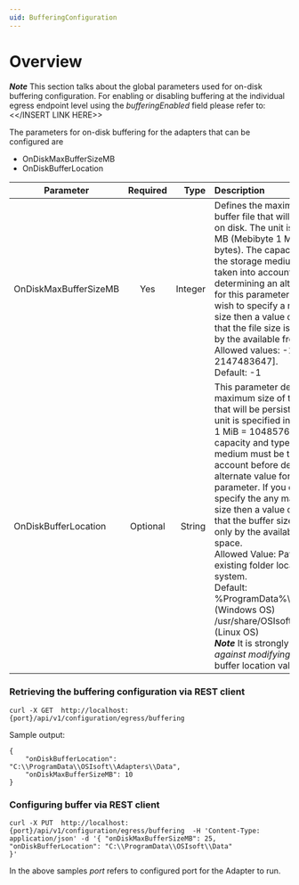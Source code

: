 ```yaml
---
uid: BufferingConfiguration
---
```


# Overview
***Note***
This section talks about the global parameters used for on-disk buffering configuration. For enabling or disabling buffering at the individual egress endpoint level using the *bufferingEnabled* field please refer to: <</INSERT LINK HERE>>

The parameters for on-disk buffering for the adapters that can be configured are
- OnDiskMaxBufferSizeMB
- OnDiskBufferLocation

| Parameter | Required | Type | Description |
| ----------|:--------:| ----:| :-----------|
| OnDiskMaxBufferSizeMB | Yes | Integer | Defines the maximum size of the buffer file that will be persisted on disk. The unit is specified in MB (Mebibyte 1 MiB = 1048576 bytes). The capacity and type of the storage medium must be taken into account before determining an alternate value for this parameter. If you do not wish to specify a maximum file size then a value of -1 indicates that the file size is restricted only by the available free disk space. <br> Allowed values: -1 or [1, 2147483647]. <br> Default: -1 | 
| OnDiskBufferLocation | Optional | String | This parameter defines the maximum size of the buffer file that will be persisted on disk. The unit is specified in MB (Mebibyte 1 MiB = 1048576 bytes). The capacity and type of the storage medium must be taken into account before determining an alternate value for this parameter. If you do not want to specify the any maximum file size then a value of -1 indicates that the buffer size is restricted only by the available free disk space. <br> Allowed Value: Path to an existing folder location in the file system. <br> Default: %ProgramData%\Adapters\Data (Windows OS) <br> /usr/share/OSIsoft/Adapters/Data (Linux OS) <br> ***Note*** It is strongly recommended *against modifying* the default buffer location value |

### Retrieving the buffering configuration via REST client
```
curl -X GET  http://localhost:{port}/api/v1/configuration/egress/buffering
```
Sample output:

```
{
    "onDiskBufferLocation": "C:\\ProgramData\\OSIsoft\\Adapters\\Data",
    "onDiskMaxBufferSizeMB": 10
}
```

### Configuring buffer via REST client
```
curl -X PUT  http://localhost:{port}/api/v1/configuration/egress/buffering  -H 'Content-Type: application/json' -d '{ "onDiskMaxBufferSizeMB": 25,
"onDiskBufferLocation": "C:\\ProgramData\\OSIsoft\\Data"
}'
```
In the above samples *port* refers to configured port for the Adapter to run.

